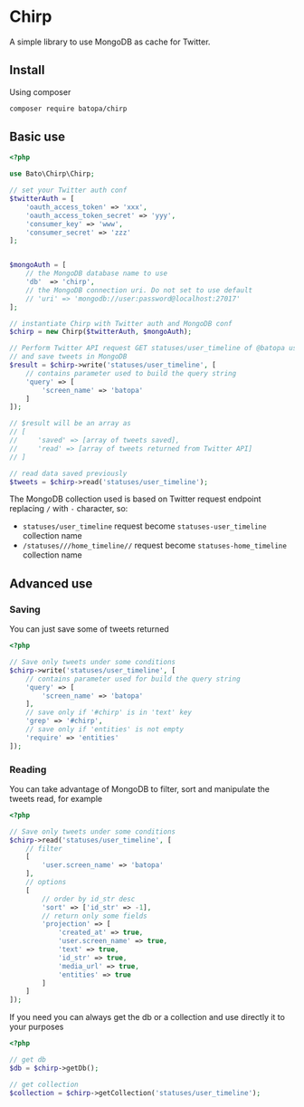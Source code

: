 # Chirp

A simple library to use MongoDB as cache for Twitter.

## Install

Using composer

```bash
composer require batopa/chirp
```
## Basic use

```php
<?php

use Bato\Chirp\Chirp;

// set your Twitter auth conf
$twitterAuth = [
    'oauth_access_token' => 'xxx',
    'oauth_access_token_secret' => 'yyy',
    'consumer_key' => 'www',
    'consumer_secret' => 'zzz'
];


$mongoAuth = [
    // the MongoDB database name to use
    'db'  => 'chirp',
    // the MongoDB connection uri. Do not set to use default
    // 'uri' => 'mongodb://user:password@localhost:27017'
];

// instantiate Chirp with Twitter auth and MongoDB conf
$chirp = new Chirp($twitterAuth, $mongoAuth);

// Perform Twitter API request GET statuses/user_timeline of @batopa user
// and save tweets in MongoDB
$result = $chirp->write('statuses/user_timeline', [
    // contains parameter used to build the query string
    'query' => [
        'screen_name' => 'batopa'
    ]
]);

// $result will be an array as
// [
//     'saved' => [array of tweets saved],
//     'read' => [array of tweets returned from Twitter API]
// ]

// read data saved previously
$tweets = $chirp->read('statuses/user_timeline');
```

The MongoDB collection used is based on Twitter request endpoint
replacing `/` with `-` character, so:
* `statuses/user_timeline` request become `statuses-user_timeline` collection name
* `/statuses///home_timeline//` request become `statuses-home_timeline` collection name

## Advanced use

### Saving

You can just save some of tweets returned

```php
<?php

// Save only tweets under some conditions
$chirp->write('statuses/user_timeline', [
    // contains parameter used for build the query string
    'query' => [
        'screen_name' => 'batopa'
    ],
    // save only if '#chirp' is in 'text' key
    'grep' => '#chirp',
    // save only if 'entities' is not empty
    'require' => 'entities'
]);
```

### Reading

You can take advantage of MongoDB to filter,
sort and manipulate the tweets read, for example

```php
<?php

// Save only tweets under some conditions
$chirp->read('statuses/user_timeline', [
    // filter
    [
        'user.screen_name' => 'batopa'
    ],
    // options
    [
        // order by id_str desc
        'sort' => ['id_str' => -1],
        // return only some fields
        'projection' => [
            'created_at' => true,
            'user.screen_name' => true,
            'text' => true,
            'id_str' => true,
            'media_url' => true,
            'entities' => true
        ]
    ]
]);
```
If you need you can always get the db or a collection and use directly it to your purposes

```php
<?php

// get db
$db = $chirp->getDb();

// get collection
$collection = $chirp->getCollection('statuses/user_timeline');
```
